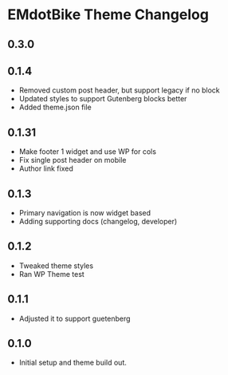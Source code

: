 # EMdotBike Theme Changelog

## 0.3.0



## 0.1.4

* Removed custom post header, but support legacy if no block
* Updated styles to support Gutenberg blocks better
* Added theme.json file

## 0.1.31

* Make footer 1 widget and use WP for cols
* Fix single post header on mobile
* Author link fixed

## 0.1.3

* Primary navigation is now widget based
* Adding supporting docs (changelog, developer)

## 0.1.2

* Tweaked theme styles
* Ran WP Theme test

## 0.1.1

* Adjusted it to support guetenberg

## 0.1.0

* Initial setup and theme build out.
